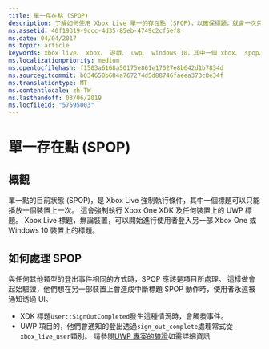 ```yaml
---
title: 單一存在點 (SPOP)
description: 了解如何使用 Xbox Live 單一的存在點 (SPOP)，以確保標題，就會一次只有單一裝置上播放。
ms.assetid: 40f19319-9ccc-4d35-85eb-4749c2cf5ef8
ms.date: 04/04/2017
ms.topic: article
keywords: xbox live、 xbox、 遊戲、 uwp、 windows 10，其中一個 xbox、 spop、 單點的目前狀態
ms.localizationpriority: medium
ms.openlocfilehash: f1503a6168a50175e861e17027e8b642d1b7834d
ms.sourcegitcommit: b034650b684a767274d5d88746faeea373c8e34f
ms.translationtype: MT
ms.contentlocale: zh-TW
ms.lasthandoff: 03/06/2019
ms.locfileid: "57595003"
---
```

# <a name="single-point-of-presence-spop"></a>單一存在點 (SPOP)

## <a name="overview"></a>概觀
單一點的目前狀態 (SPOP)，是 Xbox Live 強制執行條件，其中一個標題可以只能播放一個裝置上一次。 這會強制執行 Xbox One XDK 及任何裝置上的 UWP 標題。
Xbox Live 標題，無論裝置，可以開始進行使用者登入另一部 Xbox One 或 Windows 10 裝置上的標題。

## <a name="how-to-handle-spop"></a>如何處理 SPOP
與任何其他類型的登出事件相同的方式時，SPOP 應該是項目所處理。 這樣做會起始驗證，他們想在另一部裝置上會造成中斷標題 SPOP 動作時，使用者永遠被通知透過 UI。

* XDK 標題`User::SignOutCompleted`發生這種情況時，會觸發事件。
* UWP 項目的，他們會通知的登出透過`sign_out_complete`處理常式從`xbox_live_user`類別。 請參閱[UWP 專案的驗證](authentication-for-UWP-projects.md)如需詳細資訊
